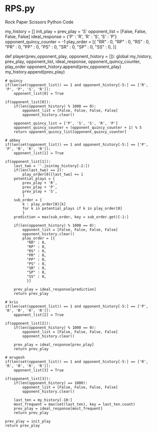 # RPS.py
Rock Paper Scissors Python Code

my_history = []
init_play = prev_play = 'S'
opponent_list = [False, False, False, False]
ideal_response = {'P' : 'R', 'R' : 'S', 'S' : 'P'}
opponent_quincy_counter = -1
play_order = [{
    "RR" : 0, 
    "RP" : 0, 
    "RS" : 0, 
    "PR" : 0, 
    "PP" : 0, 
    "PS" : 0, 
    "SR" : 0, 
    "SP" : 0, 
    "SS" : 0, 
    }]

def player(prev_opponent_play, opponent_history = []):
    global my_history, prev_play, opponent_list, ideal_response, opponent_quincy_counter, play_order
    opponent_history.append(prev_opponent_play)
    my_history.append(prev_play)

    # quincy
    if(len(set(opponent_list)) == 1 and opponent_history[-5:] == ['R', 'P', 'P', 'S', 'R']):
        opponent_list[0] = True

    if(opponent_list[0]):
        if(len(opponent_history) % 1000 == 0):
            opponent_list = [False, False, False, False]
            opponent_history.clear()
            
        opponent_quincy_list = ['P', 'S', 'S', 'R', 'P'] 
        opponent_quincy_counter = (opponent_quincy_counter + 1) % 5
        return opponent_quincy_list[opponent_quincy_counter]
    
    # abbey
    if(len(set(opponent_list)) == 1 and opponent_history[-5:] == ['P', 'P', 'R', 'R', 'R']):
        opponent_list[1] = True

    if(opponent_list[1]): 
        last_two = ''.join(my_history[-2:])
        if(len(last_two) == 2):
            play_order[0][last_two] += 1
        potential_plays = [
            prev_play + 'R', 
            prev_play + 'P', 
            prev_play + 'S', 
            ]
        sub_order = {
            k : play_order[0][k]
            for k in potential_plays if k in play_order[0]
            }
        prediction = max(sub_order, key = sub_order.get)[-1:]
        
        if(len(opponent_history) % 1000 == 0):
            opponent_list = [False, False, False, False]
            opponent_history.clear()
            play_order = [{
              "RR" : 0, 
              "RP" : 0, 
              "RS" : 0, 
              "PR" : 0, 
              "PP" : 0, 
              "PS" : 0, 
              "SR" : 0, 
              "SP" : 0, 
              "SS" : 0, 
              }]

        prev_play = ideal_response[prediction]
        return prev_play

    # kris
    if(len(set(opponent_list)) == 1 and opponent_history[-5:] == ['P', 'R', 'R', 'R', 'R']):
        opponent_list[2] = True

    if(opponent_list[2]):
        if(len(opponent_history) % 1000 == 0):
            opponent_list = [False, False, False, False]
            opponent_history.clear()
            
        prev_play = ideal_response[prev_play]
        return prev_play

    # mrugesh
    if(len(set(opponent_list)) == 1 and opponent_history[-5:] == ['R', 'R', 'R', 'R', 'R']):
        opponent_list[3] = True
    
    if(opponent_list[3]):  
        if(len(opponent_history) == 1000):
            opponent_list = [False, False, False, False]
            opponent_history.clear()
            
        last_ten = my_history[-10:]
        most_frequent = max(set(last_ten), key = last_ten.count)
        prev_play = ideal_response[most_frequent]
        return prev_play
    
    prev_play = init_play
    return prev_play
